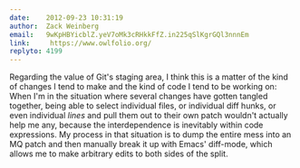 ```yaml
---
date:    2012-09-23 10:31:19
author:  Zack Weinberg
email:   9wKpHBYicblZ.yeV7oMk3cRHkkFfZ.in225qSlKgrGQl3nnnEm
link:     https://www.owlfolio.org/
replyto: 4199
---
```


Regarding the value of Git's staging area, I think this is a matter of
the kind of changes I tend to make and the kind of code I tend to be
working on: When I'm in the situation where several changes have
gotten tangled together, being able to select individual files, or
individual diff hunks, or even individual <i>lines</i> and pull them
out to their own patch wouldn't actually help me any, because the
interdependence is inevitably within code expressions.  My process in
that situation is to dump the entire mess into an MQ patch and then
manually break it up with Emacs' diff-mode, which allows me to make
arbitrary edits to both sides of the split.
